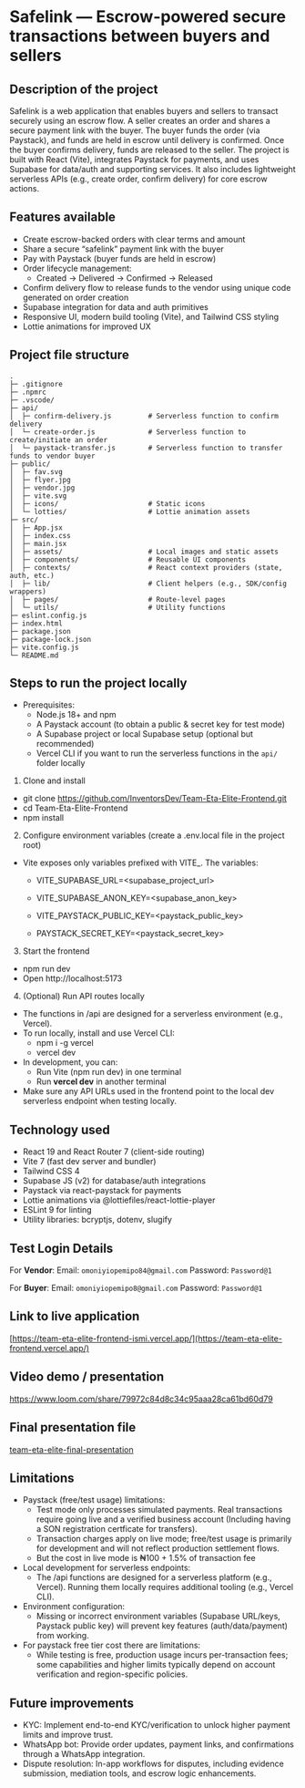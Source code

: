 # Safelink — Escrow-powered secure transactions between buyers and sellers

## Description of the project
Safelink is a web application that enables buyers and sellers to transact securely using an escrow flow. A seller creates an order and shares a secure payment link with the buyer. The buyer funds the order (via Paystack), and funds are held in escrow until delivery is confirmed. Once the buyer confirms delivery, funds are released to the seller. The project is built with React (Vite), integrates Paystack for payments, and uses Supabase for data/auth and supporting services. It also includes lightweight serverless APIs (e.g., create order, confirm delivery) for core escrow actions.

## Features available
- Create escrow-backed orders with clear terms and amount
- Share a secure “safelink” payment link with the buyer
- Pay with Paystack (buyer funds are held in escrow)
- Order lifecycle management:
  - Created → Delivered → Confirmed → Released
- Confirm delivery flow to release funds to the vendor using unique code generated on order creation
- Supabase integration for data and auth primitives
- Responsive UI, modern build tooling (Vite), and Tailwind CSS styling
- Lottie animations for improved UX

## Project file structure
```text
.
├─ .gitignore
├─ .npmrc
├─ .vscode/
├─ api/
│  ├─ confirm-delivery.js         # Serverless function to confirm delivery
│  └─ create-order.js             # Serverless function to create/initiate an order
│  └─ paystack-transfer.js        # Serverless function to transfer funds to vendor buyer
├─ public/
│  ├─ fav.svg
│  ├─ flyer.jpg
│  ├─ vendor.jpg
│  ├─ vite.svg
│  ├─ icons/                      # Static icons
│  └─ lotties/                    # Lottie animation assets
├─ src/
│  ├─ App.jsx
│  ├─ index.css
│  ├─ main.jsx
│  ├─ assets/                     # Local images and static assets
│  ├─ components/                 # Reusable UI components
│  ├─ contexts/                   # React context providers (state, auth, etc.)
│  ├─ lib/                        # Client helpers (e.g., SDK/config wrappers)
│  ├─ pages/                      # Route-level pages
│  └─ utils/                      # Utility functions
├─ eslint.config.js
├─ index.html
├─ package.json
├─ package-lock.json
├─ vite.config.js
└─ README.md
```

## Steps to run the project locally
- Prerequisites:
  - Node.js 18+ and npm
  - A Paystack account (to obtain a public & secret key for test mode)
  - A Supabase project or local Supabase setup (optional but recommended)
  - Vercel CLI if you want to run the serverless functions in the `api/` folder locally

1) Clone and install
- git clone https://github.com/InventorsDev/Team-Eta-Elite-Frontend.git
- cd Team-Eta-Elite-Frontend
- npm install

2) Configure environment variables (create a .env.local file in the project root)
- Vite exposes only variables prefixed with VITE_. The variables:
  - VITE_SUPABASE_URL=<supabase_project_url>
  - VITE_SUPABASE_ANON_KEY=<supabase_anon_key>
  - VITE_PAYSTACK_PUBLIC_KEY=<paystack_public_key>

  - PAYSTACK_SECRET_KEY=<paystack_secret_key>

3) Start the frontend
- npm run dev
- Open http://localhost:5173

4) (Optional) Run API routes locally
- The functions in /api are designed for a serverless environment (e.g., Vercel).
- To run locally, install and use Vercel CLI:
  - npm i -g vercel
  - vercel dev
- In development, you can:
  - Run Vite (npm run dev) in one terminal
  - Run **vercel dev** in another terminal
- Make sure any API URLs used in the frontend point to the local dev serverless endpoint when testing locally.

## Technology used
- React 19 and React Router 7 (client-side routing)
- Vite 7 (fast dev server and bundler)
- Tailwind CSS 4
- Supabase JS (v2) for database/auth integrations
- Paystack via react-paystack for payments
- Lottie animations via @lottiefiles/react-lottie-player
- ESLint 9 for linting
- Utility libraries: bcryptjs, dotenv, slugify

## Test Login Details
For **Vendor**: 
  Email: ```omoniyiopemipo84@gmail.com```
  Password: ```Password@1```
  
For **Buyer**: 
  Email: ```omoniyiopemipo8@gmail.com```
  Password: ```Password@1```

## Link to live application

[https://team-eta-elite-frontend-ismi.vercel.app/](https://team-eta-elite-frontend.vercel.app/)

## Video demo / presentation

https://www.loom.com/share/79972c84d8c34c95aaa28ca61bd60d79

## Final presentation file
[team-eta-elite-final-presentation](https://www.canva.com/design/DAGz0-dApSM/q1eHhIU8wqTPVTPA1kvupw/view?utm_content=DAGz0-dApSM&utm_campaign=designshare&utm_medium=link2&utm_source=uniquelinks&utlId=h6fca62d741#1)

## Limitations
- Paystack (free/test usage) limitations:
  - Test mode only processes simulated payments. Real transactions require going live and a verified business account (Including having a SON registration certficate for transfers).
  - Transaction charges apply on live mode; free/test usage is primarily for development and will not reflect production settlement flows.
  - But the cost in live mode is ₦100 + 1.5% of transaction fee
- Local development for serverless endpoints:
  - The /api functions are designed for a serverless platform (e.g., Vercel). Running them locally requires additional tooling (e.g., Vercel CLI).
- Environment configuration:
  - Missing or incorrect environment variables (Supabase URL/keys, Paystack public key) will prevent key features (auth/data/payment) from working.
- For paystack free tier cost there are limitations:
  - While testing is free, production usage incurs per-transaction fees; some capabilities and higher limits typically depend on account verification and region-specific policies.

## Future improvements
- KYC: Implement end-to-end KYC/verification to unlock higher payment limits and improve trust.
- WhatsApp bot: Provide order updates, payment links, and confirmations through a WhatsApp integration.
- Dispute resolution: In-app workflows for disputes, including evidence submission, mediation tools, and escrow logic enhancements.
